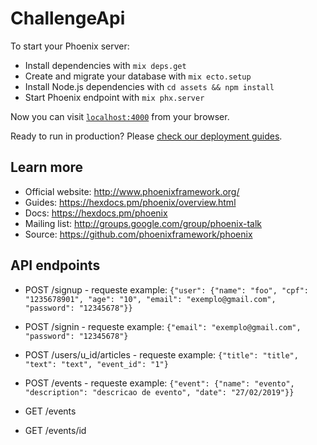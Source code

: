 # ChallengeApi

To start your Phoenix server:

  * Install dependencies with `mix deps.get`
  * Create and migrate your database with `mix ecto.setup`
  * Install Node.js dependencies with `cd assets && npm install`
  * Start Phoenix endpoint with `mix phx.server`

Now you can visit [`localhost:4000`](http://localhost:4000) from your browser.

Ready to run in production? Please [check our deployment guides](https://hexdocs.pm/phoenix/deployment.html).

## Learn more

  * Official website: http://www.phoenixframework.org/
  * Guides: https://hexdocs.pm/phoenix/overview.html
  * Docs: https://hexdocs.pm/phoenix
  * Mailing list: http://groups.google.com/group/phoenix-talk
  * Source: https://github.com/phoenixframework/phoenix

## API endpoints 
  
  *  POST  /signup - requeste example: `{"user": {"name": "foo", "cpf": "1235678901", "age": "10", "email": "exemplo@gmail.com", "password": "12345678"}}`

  *  POST /signin - requeste example: `{"email": "exemplo@gmail.com", "password": "12345678"}`

  *  POST /users/u_id/articles - requeste example: `{"title": "title", "text": "text", "event_id": "1"}`

  *  POST /events - requeste example: `{"event": {"name": "evento", "description": "descricao de evento", "date": "27/02/2019"}}`

  *  GET /events 

  *  GET /events/id
